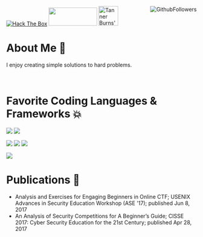 <a href="http://www.hackthebox.eu/"><img src="http://www.hackthebox.eu/badge/image/106371" alt="Hack The Box"></a> <a href="https://www.linkedin.com/in/tanner-burns/"> <img src="https://img.shields.io/badge/linkedin-%230077B5.svg?&style=for-the-badge&logo=linkedin&logoColor=white" width="128" height="48"></a> <a href="https://dev.to/tannerburns"><img src="https://d2fltix0v2e0sb.cloudfront.net/dev-badge.svg" alt="Tanner Burns's DEV Profile" height="52" width="52"></a> <img align="right" src="https://img.shields.io/github/followers/tannerburns?style=plastic&logo=github" alt="GithubFollowers">
 

# About Me :speech_balloon:

  I enjoy creating simple solutions to hard problems.

<br>

# Favorite Coding Languages & Frameworks :boom:
  <img src="https://img.shields.io/badge/Amazon%20AWS-%23232F3E?logo=amazon-aws&logoColor=white&style=for-the-badge"> <img src="https://img.shields.io/badge/docker%20-%230db7ed.svg?&style=for-the-badge&logo=docker&logoColor=white"/>
  
  <img src="https://img.shields.io/badge/python%20-%2314354C.svg?&style=for-the-badge&logo=python&logoColor=white"> <img src="https://img.shields.io/badge/django%20-%23092E20.svg?&style=for-the-badge&logo=django&logoColor=white"> <img src="https://img.shields.io/badge/postgres-%23316192.svg?&style=for-the-badge&logo=postgresql&logoColor=white">
  
  <img src="https://img.shields.io/badge/go-%2300ADD8.svg?&style=for-the-badge&logo=go&logoColor=white">
  

<br>
  
# Publications :bookmark_tabs:
  
  - Analysis and Exercises for Engaging Beginners in Online CTF; USENIX Advances in Security Education Workshop (ASE '17); published Jun 8, 2017
  - An Analysis of Security Competitions for A Beginner’s Guide; CISSE 2017: Cyber Security Education for the 21st Century; published Apr 28, 2017

